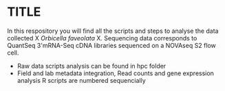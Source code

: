
# TITLE 


In this respository you will find all the scripts and steps to analyse the data collected X _Orbicella faveolata_ X. 
Sequencing data corresponds to QuantSeq 3'mRNA-Seq cDNA libraries sequenced on a NOVAseq S2 flow cell.

- Raw data scripts analysis can be found in hpc folder 
- Field and lab metadata integration, Read counts and gene expression analysis R scripts are numbered sequencially
